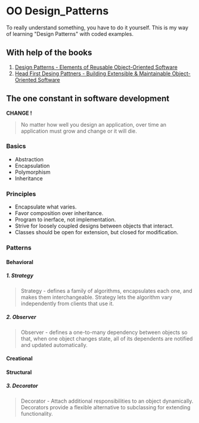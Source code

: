 # OO Design_Patterns
To really understand something, you have to do it yourself.
This is my way of learning "Design Patterns" with coded examples.

## With help of the books 
1. [Design Patterns - Elements of Reusable Object-Oriented Software](https://www.amazon.com/Design-Patterns-Elements-Reusable-Object-Oriented/dp/0201633612/ref=sr_1_1?crid=3A94LRZ50OFJO&keywords=design+patterns+elements+of+reusable+object-oriented+software&qid=1678180381&sprefix=design+patterns%2Caps%2C189&sr=8-1) 
2. [Head First Desing Pattners - Building Extensible & Maintainable Object-Oriented Software](https://www.amazon.com/Head-First-Design-Patterns-Object-Oriented/dp/149207800X/ref=sr_1_2?crid=2TYWPSCGD8YS9&keywords=Head+first+design+patterns+elements+of+reusable+object-oriented+software&qid=1678180424&sprefix=head+first+design+patterns+elements+of+reusable+object-oriented+software%2Caps%2C163&sr=8-2)

## The one constant in software development
  <B> CHANGE !</B>
  
> No matter how well you design an application, over time an application must grow and change or it will die.

### Basics
- Abstraction
- Encapsulation
- Polymorphism
- Inheritance

### Principles
- Encapsulate what varies.
- Favor composition over inheritance.
- Program to inerface, not implementation.
- Strive for loosely coupled designs between objects that interact.
- Classes should be open for extension, but closed for modification.

### Patterns
#### Behavioral
##### 1. Strategy
> Strategy - defines a family of algorithms, encapsulates each one, and makes them interchangeable. Strategy lets the algorithm vary independently from clients that use it.
##### 2. Observer
> Observer - defines a one-to-many dependency between objects so that, when one object changes state, all of its dependents are notified and updated automatically.

#### Creational

#### Structural
##### 3. Decorator
> Decorator - Attach additional responsibilities to an object dynamically. Decorators provide a flexible alternative to subclassing for extending functionality.
